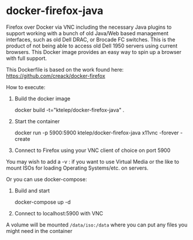 docker-firefox-java
==============

Firefox over Docker via VNC including the necessary Java plugins to support working with a bunch of old Java/Web based management interfaces, such as old Dell DRAC, or Brocade FC switches.  This is the product of not being able to access old Dell 1950 servers using current browsers.   This Docker image provides an easy way to spin up a browser with full support.

This Dockerfile is based on the work found here: https://github.com/creack/docker-firefox

How to execute:

1.  Build the docker image


    docker build -t="ktelep/docker-firefox-java" .


2.  Start the container


    docker run -p 5900:5900 ktelep/docker-firefox-java x11vnc -forever -create 


3.  Connect to Firefox using your VNC client of choice on port 5900 


You may wish to add a -v <localpath>:<containerpath> if you want to use Virtual Media or the like to mount ISOs for loading Operating Systems/etc. on servers.


Or you can use docker-compose:

1. Build and start

    docker-compose up -d

2. Connect to localhost:5900 with VNC


A volume will be mounted `/data/iso:/data` where you can put any files you might need in the container
